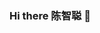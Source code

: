 ### Hi there 陈智聪 👋

<!--我是一个敏感的小男生，喜欢打瓦洛兰特，更喜欢单依纯

## 我是蔡卓奇的狗！

Here are some ideas to get you started:

- 🔭 I’m currently working on ...
- 🌱 I’m currently learning ...
- 👯 I’m looking to collaborate on ...
- 🤔 I’m looking for help with ...
- 💬 Ask me about ...
- 📫 How to reach me: ...
- 😄 Pronouns: ...
- ⚡ Fun fact: ...
-->
